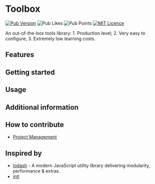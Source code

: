 # Toolbox

[![Pub Version](https://img.shields.io/pub/v/toolbox?label=version&style=flat-square)](https://pub.dev/packages/flutter_package_boilerplate/changelog)
![Pub Likes](https://img.shields.io/pub/likes/toolbox?label=Pub%20Likes&style=flat-squar)
![Pub Points](https://img.shields.io/pub/points/toolbox?label=Pub%20Points&style=flat-squar)
[![MIT Licence](https://img.shields.io/github/license/camus-design/toolbox?style=flat-square&longCache=true)](https://opensource.org/licenses/mit-license.php)

An out-of-the-box tools library: 1. Production level; 2. Very easy to configure; 3. Extremely low learning costs.

## Features

## Getting started

## Usage

## Additional information

## How to contribute

- [Project Management](https://github.com/orgs/camus-design/projects/1)

## Inspired by

- [lodash](https://lodash.com/) - A modern JavaScript utility library delivering modularity, performance & extras.
- [intl](https://github.com/dart-lang/intl)
